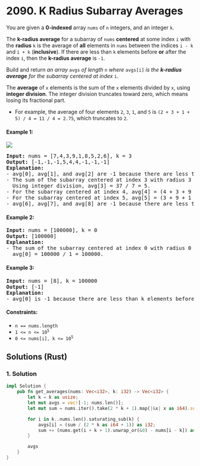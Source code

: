 # 2090. K Radius Subarray Averages
You are given a **0-indexed** array `nums` of `n` integers, and an integer `k`.

The **k-radius average** for a subarray of `nums` **centered** at some index `i` with the **radius** `k` is the average of **all** elements in `nums` between the indices `i - k` and `i + k` (**inclusive**). If there are less than `k` elements before **or** after the index `i`, then the **k-radius average** is `-1`.

Build and return *an array* `avgs` *of length* `n` *where* `avgs[i]` *is the **k-radius average** for the subarray centered at index* `i`.

The **average** of `x` elements is the sum of the `x` elements divided by `x`, using **integer division**. The integer division truncates toward zero, which means losing its fractional part.

* For example, the average of four elements `2`, `3`, `1`, and `5` is `(2 + 3 + 1 + 5) / 4 = 11 / 4 = 2.75`, which truncates to `2`.

#### Example 1:
![](https://assets.leetcode.com/uploads/2021/11/07/eg1.png)
<pre>
<strong>Input:</strong> nums = [7,4,3,9,1,8,5,2,6], k = 3
<strong>Output:</strong> [-1,-1,-1,5,4,4,-1,-1,-1]
<strong>Explanation:</strong>
- avg[0], avg[1], and avg[2] are -1 because there are less than k elements before each index.
- The sum of the subarray centered at index 3 with radius 3 is: 7 + 4 + 3 + 9 + 1 + 8 + 5 = 37.
  Using integer division, avg[3] = 37 / 7 = 5.
- For the subarray centered at index 4, avg[4] = (4 + 3 + 9 + 1 + 8 + 5 + 2) / 7 = 4.
- For the subarray centered at index 5, avg[5] = (3 + 9 + 1 + 8 + 5 + 2 + 6) / 7 = 4.
- avg[6], avg[7], and avg[8] are -1 because there are less than k elements after each index.
</pre>

#### Example 2:
<pre>
<strong>Input:</strong> nums = [100000], k = 0
<strong>Output:</strong> [100000]
<strong>Explanation:</strong>
- The sum of the subarray centered at index 0 with radius 0 is: 100000.
  avg[0] = 100000 / 1 = 100000.
</pre>

#### Example 3:
<pre>
<strong>Input:</strong> nums = [8], k = 100000
<strong>Output:</strong> [-1]
<strong>Explanation:</strong>
- avg[0] is -1 because there are less than k elements before and after index 0.
</pre>

#### Constraints:
* `n == nums.length`
* <code>1 <= n <= 10<sup>5</sup></code>
* <code>0 <= nums[i], k <= 10<sup>5</sup></code>

## Solutions (Rust)

### 1. Solution
```Rust
impl Solution {
    pub fn get_averages(nums: Vec<i32>, k: i32) -> Vec<i32> {
        let k = k as usize;
        let mut avgs = vec![-1; nums.len()];
        let mut sum = nums.iter().take(2 * k + 1).map(|&x| x as i64).sum::<i64>();

        for i in k..nums.len().saturating_sub(k) {
            avgs[i] = (sum / (2 * k as i64 + 1)) as i32;
            sum += (nums.get(i + k + 1).unwrap_or(&0) - nums[i - k]) as i64;
        }

        avgs
    }
}
```
